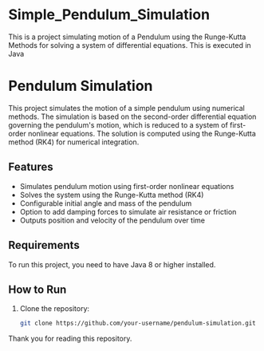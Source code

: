 # Simple_Pendulum_Simulation
This is a project simulating motion of a Pendulum using the Runge-Kutta Methods for solving a system of differential equations. This is executed in Java 


# Pendulum Simulation

This project simulates the motion of a simple pendulum using numerical methods. The simulation is based on the second-order differential equation governing the pendulum's motion, which is reduced to a system of first-order nonlinear equations. The solution is computed using the Runge-Kutta method (RK4) for numerical integration.

## Features

- Simulates pendulum motion using first-order nonlinear equations
- Solves the system using the Runge-Kutta method (RK4)
- Configurable initial angle and mass of the pendulum
- Option to add damping forces to simulate air resistance or friction
- Outputs position and velocity of the pendulum over time

## Requirements

To run this project, you need to have Java 8 or higher installed.

## How to Run

1. Clone the repository:

   ```bash
   git clone https://github.com/your-username/pendulum-simulation.git

Thank you for reading this repository. 
